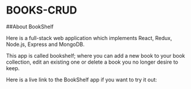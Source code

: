 # BOOKS-CRUD


##About BookShelf

Here is a full-stack web application which implements React, Redux, Node.js, Express and MongoDB. 

This app is called bookshelf; where you can add a new book to your book collection, edit an existing one or delete a book you no longer desire to keep. 

Here is a live link to the BookShelf app if you want to try it out: 

